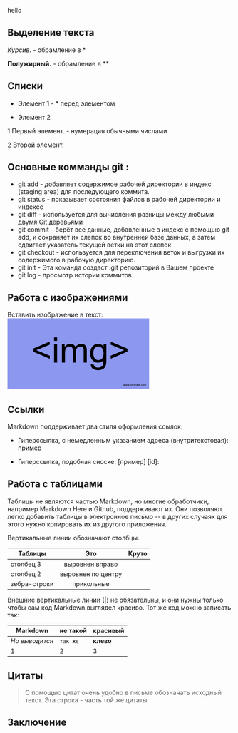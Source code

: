hello

## Выделение текста
*Курсив.* - обрамление в *

**Полужирный.** - обрамление в **

## Списки

* Элемент 1 - * перед элементом

* Элемент 2

 1 Первый элемент. - нумерация обычными числами

 2 Второй элемент.

## Основные комманды git :

* git add - добавляет содержимое рабочей директории в индекс (staging area) для последующего коммита.
* git status - показывает состояния файлов в рабочей директории и индексе
* git diff - используется для вычисления разницы между любыми двумя Git деревьями
* git commit - берёт все данные, добавленные в индекс с помощью git add, и сохраняет их слепок во внутренней базе данных, а затем сдвигает указатель текущей ветки на этот слепок.
* git checkout - используется для переключения веток и выгрузки их содержимого в рабочую директорию.
* git init - Эта команда создаст .git репозиторий в Вашем проекте
* git log - просмотр истории коммитов


## Работа с изображениями

Вставить изображение в текст: ![Это изображение](imgimg.png)

## Ссылки

Markdown поддерживает два стиля оформления ссылок:

* Гиперссылка, с немедленным указанием адреса (внутритекстовая):
[пример](http://example.com/ "Необязательная подсказка")

* Гиперссылка, подобная сноске:
[пример] [id]:

## Работа с таблицами

Таблицы не являются частью Markdown, но многие обработчики, например Markdown Here и Github, поддерживают их. Они позволяют легко добавить таблицы в электронное письмо -- в других случаях для этого нужно копировать их из другого приложения.

Вертикальные линии обозначают столбцы.

| Таблицы       | Это                | Круто |
| ------------- |:------------------:| -----:|
| столбец 3     | выровнен вправо    |  |
| столбец 2     | выровнен по центру |    |
| зебра-строки  | прикольные         |    </head> |

Внешние вертикальные линии (|) не обязательны, и они нужны только чтобы сам код Markdown выглядел красиво. Тот же код можно записать так:

Markdown | не такой | красивый
--- | --- | ---
*Но выводится* | `так же` | **клево**
1 | 2 | 3

## Цитаты

> С помощью цитат очень удобно в письме обозначать исходный текст.
> Эта строка - часть той же цитаты.

## Заключение
